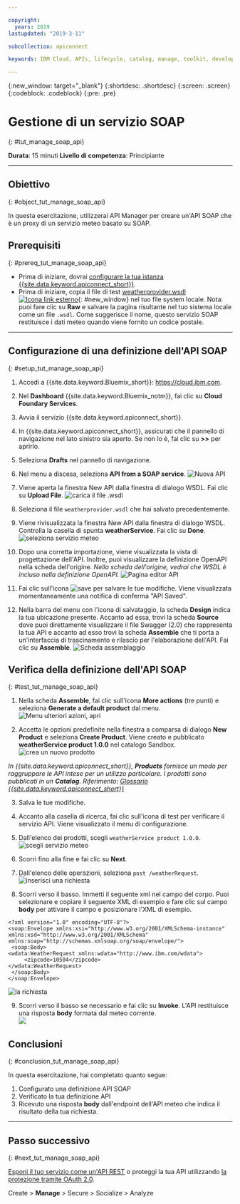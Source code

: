 ```yaml
---

copyright:
  years: 2019
lastupdated: "2019-3-11"

subcollection: apiconnect

keywords: IBM Cloud, APIs, lifecycle, catalog, manage, toolkit, develop, dev portal, tutorial

---
```



{:new_window: target="_blank"}
{:shortdesc: .shortdesc}
{:screen: .screen}
{:codeblock: .codeblock}
{:pre: .pre}


# Gestione di un servizio SOAP
{: #tut_manage_soap_api}

**Durata**: 15 minuti
**Livello di competenza**: Principiante

---
## Obiettivo
{: #object_tut_manage_soap_api}

In questa esercitazione, utilizzerai API Manager per creare un'API SOAP che è un proxy di un servizio meteo basato su SOAP.

## Prerequisiti
{: #prereq_tut_manage_soap_api}

- Prima di iniziare, dovrai [configurare la tua istanza {{site.data.keyword.apiconnect_short}}](/docs/services/apiconnect/tutorials?topic=apiconnect-tut_prereq_set_up_apic_instance).
- Prima di iniziare, copia il file di test [weatherprovider.wsdl ![Icona link esterno](../../icons/launch-glyph.svg "Icona link esterno")](https://raw.githubusercontent.com/IBM-Bluemix-Docs/apiconnect/master/tutorials/weatherprovider.wsdl){: #new_window} nel tuo file system locale.
Nota: puoi fare clic su **Raw** e salvare la pagina risultante nel tuo sistema locale come un file `.wsdl`. Come suggerisce il nome, questo servizio SOAP restituisce i dati meteo quando viene fornito un codice postale.

---
## Configurazione di una definizione dell'API SOAP
{: #setup_tut_manage_soap_api}

1. Accedi a {{site.data.keyword.Bluemix_short}}: https://cloud.ibm.com.
2. Nel **Dashboard** {{site.data.keyword.Bluemix_notm}}, fai clic su **Cloud Foundary Services**.  
3. Avvia il servizio {{site.data.keyword.apiconnect_short}}. 
4. In {{site.data.keyword.apiconnect_short}}, assicurati che il pannello di navigazione nel lato sinistro sia aperto. Se non lo è, fai clic su **>>** per aprirlo.  
5. Seleziona **Drafts** nel pannello di navigazione.   

6. Nel menu a discesa, seleziona **API from a SOAP service**.
  ![Nuova API](images/newapi-menu2.png)

7. Viene aperta la finestra New API dalla finestra di dialogo WSDL. Fai clic su **Upload File**.
  ![carica il file .wsdl](images/4-uploadwsdl.png)

8. Seleziona il file `weatherprovider.wsdl` che hai salvato precedentemente.

9. Viene rivisualizzata la finestra New API dalla finestra di dialogo WSDL. Controlla la casella di spunta **weatherService**. Fai clic su **Done**.
  ![seleziona servizio meteo](images/newapi2.png)

10. Dopo una corretta importazione, viene visualizzata la vista di progettazione dell'API. Inoltre, puoi visualizzare la definizione OpenAPI nella scheda dell'origine.
   _Nella scheda dell'origine, vedrai che WSDL è incluso nella definizione OpenAPI._
  ![Pagina editor API](images/designpage2.png)

11. Fai clic sull'icona ![save](images/save.png) per salvare le tue modifiche. Viene visualizzata momentaneamente una notifica di conferma "API Saved".

12. Nella barra del menu con l'icona di salvataggio, la scheda **Design** indica la tua ubicazione presente. Accanto ad essa, trovi la scheda **Source** dove puoi direttamente visualizzare il file Swagger (2.0) che rappresenta la tua API e accanto ad esso trovi la scheda **Assemble** che ti porta a un'interfaccia di trascinamento e rilascio per l'elaborazione dell'API. Fai clic su **Assemble**.
  ![Scheda assemblaggio](images/assemble-clean.png)  

## Verifica della definizione dell'API SOAP
{: #test_tut_manage_soap_api}

1. Nella scheda **Assemble**, fai clic sull'icona **More actions** (tre punti) e seleziona **Generate a default product** dal menu.  
   ![Menu ulteriori azioni, apri](images/gen-default-prod.png)

2. Accetta le opzioni predefinite nella finestra a comparsa di dialogo **New Product** e seleziona **Create Product**. Viene creato e pubblicato **weatherService product 1.0.0** nel catalogo Sandbox.  
  ![crea un nuovo prodotto](images/12a-chooseproduct.png)
 
  _In {{site.data.keyword.apiconnect_short}}, **Products** fornisce un modo per raggruppare le API intese per un utilizzo particolare. I prodotti sono pubblicati in un **Catalog**. Riferimento: [Glossario {{site.data.keyword.apiconnect_short}}](docs/services/apiconnect/tutorials/tut_expose_soap_service/apic_glossary.html)_

3. Salva le tue modifiche.  

4. Accanto alla casella di ricerca, fai clic sull'icona di test per verificare il servizio API. Viene visualizzato il menu di configurazione.

5. Dall'elenco dei prodotti, scegli `weatherService product 1.0.0`.  
  ![scegli servizio meteo](images/12-chooseproduct.png)

6. Scorri fino alla fine e fai clic su **Next**.

7. Dall'elenco delle operazioni, seleziona `post /weatherRequest`.  
  ![inserisci una richiesta](images/13-selectoperation.png)

8. Scorri verso il basso. Immetti il seguente xml nel campo del corpo. Puoi selezionare e copiare il seguente XML di esempio e fare clic sul campo **body** per attivare il campo e posizionare l'XML di esempio.  
  ```
  <?xml version="1.0" encoding="UTF-8"?>
  <soap:Envelope xmlns:xsi="http://www.w3.org/2001/XMLSchema-instance" xmlns:xsd="http://www.w3.org/2001/XMLSchema" xmlns:soap="http://schemas.xmlsoap.org/soap/envelope/">
   <soap:Body>
  <wdata:WeatherRequest xmlns:wdata="http://www.ibm.com/wdata">
       <zipcode>10504</zipcode>
  </wdata:WeatherRequest>
   </soap:Body>
  </soap:Envelope>
  ```
 
  ![la richiesta](images/14-enterrequest.png)

9. Scorri verso il basso se necessario e fai clic su **Invoke**.
L'API restituisce una risposta **body** formata dal meteo corrente.  
  ![](images/15-success.png)

## Conclusioni
{: #conclusion_tut_manage_soap_api}

In questa esercitazione, hai completato quanto segue:
1. Configurato una definizione API SOAP
2. Verificato la tua definizione API
3. Ricevuto una risposta **body** dall'endpoint dell'API meteo che indica il risultato della tua richiesta.

---

## Passo successivo
{: #next_tut_manage_soap_api}

[Esponi il tuo servizio come un'API REST](/docs/services/apiconnect/tutorials?topic=apiconnect-tut_expose_soap_service) o proteggi la tua API utilizzando [la protezione tramite OAuth 2.0](/docs/services/apiconnect/tutorials?topic=apiconnect-tut_secure_oauth_2).

Create > **Manage** > Secure > Socialize > Analyze
